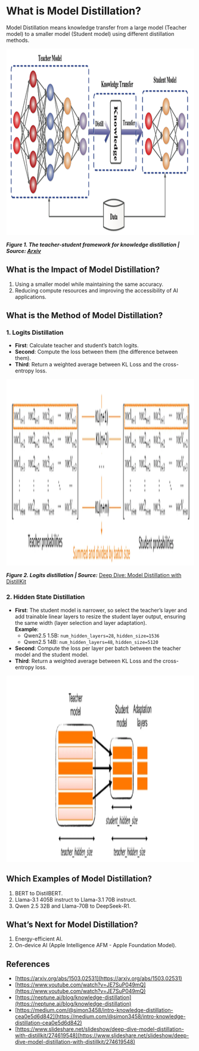 # What is Model Distillation?

Model Distillation means knowledge transfer from a large model (Teacher model) to a smaller model (Student model) using different distillation methods.

<img src="img/1image.png" alt="Teacher-Student Framework" width="700" height="500"/>

**_Figure 1. The teacher-student framework for knowledge distillation | Source: [Arxiv](https://arxiv.org/abs/2006.05525)_**

## What is the Impact of Model Distillation?

1. Using a smaller model while maintaining the same accuracy.
2. Reducing compute resources and improving the accessibility of AI applications.

## What is the Method of Model Distillation?

### 1. Logits Distillation

- **First**: Calculate teacher and student’s batch logits.
- **Second**: Compute the loss between them (the difference between them).
- **Third**: Return a weighted average between KL Loss and the cross-entropy loss.

<img src="img/2image.png" alt="Logits-Distillation" width="700" height="500"/>

**_Figure 2. Logits distillation | Source:_** [Deep Dive: Model Distillation with DistillKit](https://www.slideshare.net/slideshow/deep-dive-model-distillation-with-distillkit/274619548)

### 2. Hidden State Distillation

- **First**: The student model is narrower, so select the teacher’s layer and add trainable linear layers to resize the student layer output, ensuring the same width (layer selection and layer adaptation).  
  **Example**:
  - Qwen2.5 1.5B: `num_hidden_layers=28`, `hidden_size=1536`
  - Qwen2.5 14B: `num_hidden_layers=48`, `hidden_size=5120`
- **Second**: Compute the loss per layer per batch between the teacher model and the student model.
- **Third**: Return a weighted average between KL Loss and the cross-entropy loss.

<img src="img/3image.png" alt="Hidden-State-Distillation" width="700" height="500"/>

## Which Examples of Model Distillation?

1. BERT to DistilBERT.
2. Llama-3.1 405B instruct to Llama-3.1 70B instruct.
3. Qwen 2.5 32B and Llama-70B to DeepSeek-R1.

## What’s Next for Model Distillation?

1. Energy-efficient AI.
2. On-device AI (Apple Intelligence AFM - Apple Foundation Model).

## References

- [https://arxiv.org/abs/1503.02531](https://arxiv.org/abs/1503.02531)
- [https://www.youtube.com/watch?v=JE7SuP049mQ](https://www.youtube.com/watch?v=JE7SuP049mQ)
- [https://neptune.ai/blog/knowledge-distillation](https://neptune.ai/blog/knowledge-distillation)
- [https://medium.com/@simon3458/intro-knowledge-distillation-cea0e5d6d842](https://medium.com/@simon3458/intro-knowledge-distillation-cea0e5d6d842)
- [https://www.slideshare.net/slideshow/deep-dive-model-distillation-with-distillkit/274619548](https://www.slideshare.net/slideshow/deep-dive-model-distillation-with-distillkit/274619548)
